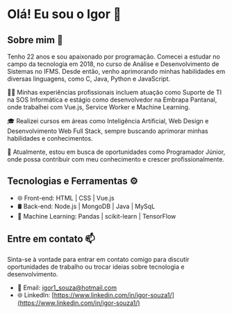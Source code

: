 # Olá! Eu sou o Igor 👋

## Sobre mim 🚀

Tenho 22 anos e sou apaixonado por programação. Comecei a estudar no campo da tecnologia em 2018, no curso de Análise e Desenvolvimento de Sistemas no IFMS. Desde então, venho aprimorando minhas habilidades em diversas linguagens, como C, Java, Python e JavaScript.

👨‍💻 Minhas experiências profissionais incluem atuação como Suporte de TI na SOS Informática e estágio como desenvolvedor na Embrapa Pantanal, onde trabalhei com Vue.js, Service Worker e Machine Learning.

🎓 Realizei cursos em áreas como Inteligência Artificial, Web Design e Desenvolvimento Web Full Stack, sempre buscando aprimorar minhas habilidades e conhecimentos.

🌱 Atualmente, estou em busca de oportunidades como Programador Júnior, onde possa contribuir com meu conhecimento e crescer profissionalmente.

## Tecnologias e Ferramentas ⚙️

- 🌐 Front-end: HTML | CSS | Vue.js
- 🛢️ Back-end: Node.js | MongoDB | Java | MySqL
- 🤖 Machine Learning: Pandas | scikit-learn | TensorFlow

## Entre em contato 📫

Sinta-se à vontade para entrar em contato comigo para discutir oportunidades de trabalho ou trocar ideias sobre tecnologia e desenvolvimento.

- 📧 Email: [igor1_souza@hotmail.com](mailto:igor1_souza@hotmail.com)
- 🌐 LinkedIn: [https://www.linkedin.com/in/igor-souza1/](https://www.linkedin.com/in/igor-souza1/)
